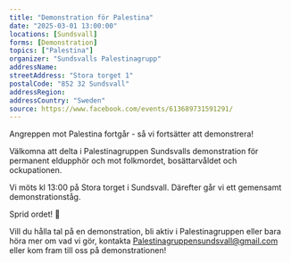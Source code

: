 ```yaml
---
title: "Demonstration för Palestina"
date: "2025-03-01 13:00:00"
locations: [Sundsvall]
forms: [Demonstration]
topics: ["Palestina"]
organizer: "Sundsvalls Palestinagrupp"
addressName: 
streetAddress: "Stora torget 1"
postalCode: "852 32 Sundsvall"
addressRegion:
addressCountry: "Sweden"
source: https://www.facebook.com/events/613689731591291/
---
```

Angreppen mot Palestina fortgår - så vi fortsätter att demonstrera! 

Välkomna att delta i Palestinagruppen Sundsvalls demonstration för permanent eldupphör och mot folkmordet, bosättarvåldet och ockupationen. 

Vi möts kl 13:00 på Stora torget i Sundsvall. Därefter går vi ett gemensamt demonstrationståg. 

Sprid ordet! 📣

Vill du hålla tal på en demonstration, bli aktiv i Palestinagruppen eller bara höra mer om vad vi gör, kontakta Palestinagruppensundsvall@gmail.com eller kom fram till oss på demonstrationen!
